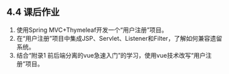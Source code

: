## 4.4 课后作业

1. 使用Spring MVC+Thymeleaf开发一个“用户注册”项目。
2. 在“用户注册”项目中集成JSP、Servlet、Listener和Filter，了解如何兼容遗留系统。
3. 结合“附录1 前后端分离的vue急速入门”的学习，使用vue技术改写“用户注册”项目。

